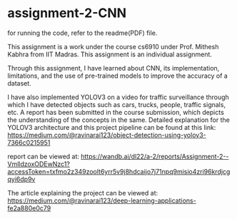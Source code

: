 # assignment-2-CNN



for running the code, refer to the readme(PDF) file.

This assignment is a work under the course cs6910 under Prof. Mithesh Kabhra from IIT Madras. This assignment is an individual assignment. 

Through this assignment, I have learned about CNN, its implementation, limitations, and the use of pre-trained models to improve the accuracy of a dataset. 

I have also implemented YOLOV3 on a video for traffic surveillance through which I have detected objects such as cars, trucks, people, traffic signals, etc. 
A report has been submitted in the course submission, which depicts the understanding of the concepts in the same. Detailed explanation for the YOLOV3 architecture and this project pipeline can be found at this link: https://medium.com/@ravinarai123/object-detection-using-yolov3-7366c0215951 

report can be viewed at: https://wandb.ai/dl22/a-2/reports/Assignment-2--VmlldzoxODEwNzc1?accessToken=txfmo2z349zoolt6yrr5v9j8hdcaijo7j71npq9misio4zri96krdjcgqyi6dp9v

The article explaining the project can be viewed at: https://medium.com/@ravinarai123/deep-learning-applications-fe2a880e0c79
